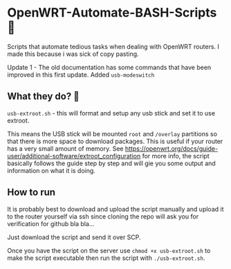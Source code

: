 # OpenWRT-Automate-BASH-Scripts 📜  
Scripts that automate tedious tasks when dealing with OpenWRT routers. I made this because i was sick of copy pasting.

Update 1 - The old documentation has some commands that have been improved in this first update. Added `usb-modeswitch`
## What they do?  📢  
`usb-extroot.sh` - this will format and setup any usb stick and set it to use extroot.  

This means the USB stick will be mounted `root` and `/overlay` partitions so that there is more space to download packages. This is useful if your router has a very small amount of memory. See https://openwrt.org/docs/guide-user/additional-software/extroot_configuration for more info, the script basically follows the guide step by step and will gie you some output and information on what it is doing.

## How to run  
It is probably best to download and upload the script manually and upload it to the router yourself via ssh since cloning the repo will ask you for verification for github bla bla...  

Just download the script and send it over SCP.  

Once you have the script on the server use `chmod +x usb-extroot.sh` to make the script executable then run the script with `./usb-extroot.sh`.
